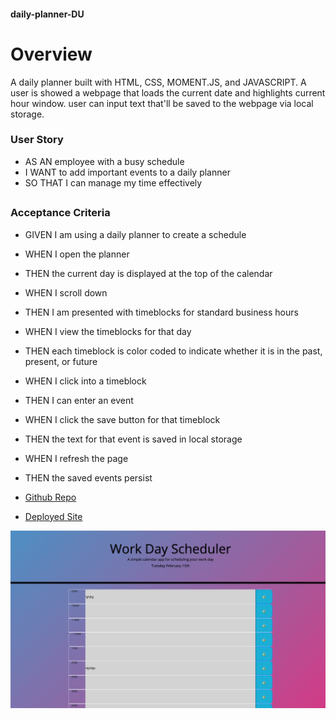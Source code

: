 #### daily-planner-DU
#
# Overview
A daily planner built with HTML, CSS, MOMENT.JS, and JAVASCRIPT.  A user is showed a webpage that loads the current date and highlights current hour window. user can input text that'll be saved to the webpage via local storage. 

### User Story
* AS AN employee with a busy schedule
* I WANT to add important events to a daily planner
* SO THAT I can manage my time effectively
##
##
### Acceptance Criteria
* GIVEN I am using a daily planner to create a schedule
*  WHEN I open the planner
* THEN the current day is displayed at the top of the calendar
* WHEN I scroll down
* THEN I am presented with timeblocks for standard business hours
* WHEN I view the timeblocks for that day
* THEN each timeblock is color coded to indicate whether it is in the past, present, or future
* WHEN I click into a timeblock
* THEN I can enter an event
* WHEN I click the save button for that timeblock
* THEN the text for that event is saved in local storage
* WHEN I refresh the page
* THEN the saved events persist

* [Github Repo](https://github.com/Floki-themad/daily-planner-DU)
* [Deployed Site](https://floki-themad.github.io/daily-planner-DU/)
<img src="imgs/Work Day Scheduler.png">